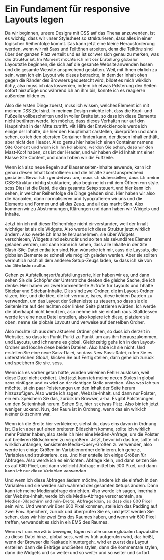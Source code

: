 # Ein Fundament für responsive Layouts legen

Da wir beginnen, unsere Designs mit CSS auf das Thema anzuwenden, ist es wichtig, dass wir unser Stylesheet so strukturieren, dass alles in einer logischen Reihenfolge kommt. Das kann jetzt eine kleine Herausforderung werden, wenn wir mit Sass und Teiltönen arbeiten, denn die Teiltöne sind über den ganzen Platz verteilt und es ist schwer sich genau zu merken, was die Struktur ist. Im Moment möchte ich mit der Erstellung globaler Layoutstile beginnen, die sich auf die gesamte Website anwenden lassen und die gesamte Website ansprechend gestalten. Weil, mit Ihnen ehrlich zu sein, wenn ich ein Layout wie dieses betrachte, in dem der Inhalt oben gegen die Ränder des Browsers gequetscht wird, bildet es mich wirklich itchy, also muss ich das loswerden, indem ich etwas Polsterung den Seiten sofort hinzufüge und während ich an ihm bin, konnte ich es reagieren außerdem bilden es.

Also die ersten Dinge zuerst, muss ich wissen, welches Element ich mit meinem CSS Ziel sind. In meinem Design möchte ich, dass die Kopf- und Fußzeile vollbeschnitten und in voller Breite ist, so dass ich diese Elemente nicht berühren werde. Ich möchte, dass dieses Verhalten nur auf den Hauptinhalt in der Mitte zutrifft. Mit Hilfe der Entwicklertools werde ich einige der Inhalte, die hier den Hauptinhalt darstellen, überprüfen und dann sehen, ob ich den obersten Container finden kann, der diesen Inhalt enthält, aber nicht den Header. Also genau hier habe ich einen Container namens Site Content und wenn ich ihn kollabiere, werden Sie sehen, dass wir den Mast-Kopf haben, das ist der Header, und wir haben div id Inhalt mit einer Klasse Site Content, und dann haben wir die Fußzeile.

Wenn ich also neue Regeln auf Klassenseiten-Inhalte anwende, kann ich genau diesen Inhalt kontrollieren und die Inhalte zuerst ansprechend gestalten. Bevor ich irgendetwas tue, muss ich sicherstellen, dass ich meine CSS-Struktur richtig strukturiere, also beginne ich mit dem Öffnen von style. scss Dies ist die Datei, die das gesamte Setup steuert, und hier kann ich sehen, in welcher Reihenfolge die Dinge geladen sind. Hier haben wir also die Variablen, dann normalisieren und typografieren wir uns und die Elemente und Formen und all das Zeug, und all das macht Sinn. Also kommen wir zu Abstimmungen, Klärungen und dann haben wir Widgets und Inhalte.

Jetzt bin ich mit dieser Reihenfolge nicht einverstanden, weil der Inhalt wichtiger ist als die Widgets. Also werde ich diese Struktur jetzt wirklich ändern. Also werde ich Inhalte herausnehmen, sie über Widgets verschieben, Widgets sind sekundär und sollten als sekundäres Element geladen werden, und dann kann ich sehen, dass alle Inhalte in der Site Slash-Site-Datei enthalten sind. Nun wünsche ich mir, dass die Layouts, die globalen Elemente so schnell wie möglich geladen werden. Aber sie sollten vermutlich nach all dem anderen Setup-Zeugs laden, so dass ich sie von der Site laden sollte.

Gehen zu Aufstellungsort/aufstellungsorte, hier haben wir es, und dann sehen Sie die Schöpfer der Unterstriche denken die gleiche Sache, die ich denke. Hier haben wir zwei kommentierte Aufrufe für Layouts und Inhalte Sidebar und Sidebar-Inhalte. Dies sind zwei Ordner, die im Layout-Ordner sitzen, hier, und die Idee, die ich vermute, ist es, diese beiden Dateien zu verwenden, um das Layout der Seitenleiste zu steuern, so dass sie die Seitenleiste auf der rechten oder linken Seite platzieren würden. Ich werde die überhaupt nicht benutzen, also nehme ich sie einfach raus. Stattdessen werde ich eine neue Datei erstellen, also kopiere ich diese, platziere sie oben, nenne sie globale Layouts und verweise auf denselben Ordner.

Also möchte ich aus dem aktuellen Ordner gehen, so dass ich derzeit in Websites, so dass ich Punkt Punkt zu Punkt, um aus ihm herauszukommen, und Layouts, und ich nenne es global. Gleichzeitig gehe ich in den Layout-Ordner und lösche diese beiden Dateien. Also habe ich sie nicht. Und erstellen Sie eine neue Sass-Datei, so dass New Sass-Datei, rufen Sie es unterstreichen Global, klicken Sie auf Fertig stellen, dann gehe ich zurück und speichern Sie site. scss.

Wenn ich es vorher getan hätte, würden wir einen Fehler auslösen, weil diese Datei nicht existiert. Und jetzt kann ich meine neuen Styles in global scss einfügen und es wird an der richtigen Stelle anstehen. Also was ich tun möchte, ist ein paar Polsterungen um den Inhalt der Seite herum hinzuzufügen. Also werde ich sagen, Website-Inhalt, und dann nur Polster, ein em. Speichern Sie das, zurück im Browser, a-ha. Es gibt Polsterungen um den Seiteninhalt herum. Sehen Sie, hier ist etwas Platz. Also bin ich jetzt weniger juckend. Nun, der Raum ist in Ordnung, wenn das ein wirklich kleiner Bildschirm war.

Wenn ich die Breite hier verkleinere, siehst du, dass eins davon in Ordnung ist. Da ich aber auf einen breiteren Bildschirm komme, sollte ich wirklich mehr Polster haben, also stelle ich hier eine Medien-Anfrage, um die Polster auf breiteren Bildschirmen zu vergrößern. Jetzt, bevor ich das tue, sollte ich wirklich anfangen, konsistente Media-Query-Größen zu verwenden, also werde ich einige Größen im Variablenordner definieren. Ich gehe zu Variablen und strukturiere. css. Und hier erstelle ich einige Größen für Abfragen. Also werde ich es einrichten. Abfrage klein, und dann setzen Sie es auf 600 Pixel, und dann vielleicht Abfrage mittel bis 900 Pixel, und dann kann ich nur diese Variablen verwenden.

Und wenn ich diese Abfragen ändern möchte, ändere ich sie einfach in den Variablen und sie werden sich während des gesamten Setups ändern. Dann kann ich meine Medienabfrage einrichten. Also werde ich sagen, innerhalb der Website-Inhalt, werde ich die Media-Abfrage verschachteln, am Medien-Bildschirm und min-Breite, Abfrage klein, so dass dies 600 Pixel sein wird. Und wenn wir über 600 Pixel kommen, stelle ich das Padding auf zwei Ems. Speichern, zurück und überprüfen Sie es, und jetzt werden Sie sehen, dass wir hier zwei Ems des Raumes haben, und wenn wir 600 Pixel treffen, verwandelt es sich in ein EMS des Raumes.

Wenn wir uns vorwärts bewegen, fügen wir alle unsere globalen Layoutstile zu dieser Datei hinzu, global scss, weil es früh aufgerufen wird, das heißt, wenn der Browser die Kaskade hinuntergeht, wird er zuerst das Layout erstellen, dann die Beiträge und Seiten stylen, dann die Kommentare stylen, dann die Widgets und so weiter und so weiter und so weiter und so fort.